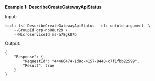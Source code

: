 **Example 1: DescribeCreateGatewayApiStatus**



Input: 

```
tccli tsf DescribeCreateGatewayApiStatus --cli-unfold-argument  \
    --GroupId grp-nb08ur29 \
    --MicroserviceId ms-a78gk87b
```

Output: 
```
{
    "Response": {
        "RequestId": "44466474-1d8c-4157-8448-c7f1fbb22599",
        "Result": true
    }
}
```

